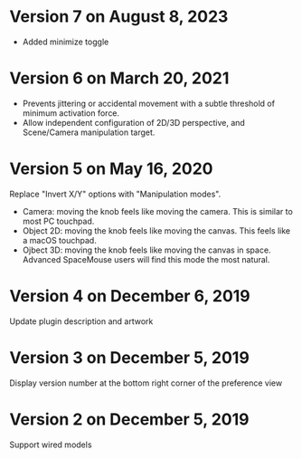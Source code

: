 # Version 7 on August 8, 2023

- Added minimize toggle

# Version 6 on March 20, 2021

- Prevents jittering or accidental movement with a subtle threshold of minimum activation force.
- Allow independent configuration of 2D/3D perspective, and Scene/Camera manipulation target.

# Version 5 on May 16, 2020

Replace "Invert X/Y" options with "Manipulation modes".

- Camera: moving the knob feels like moving the camera. This is similar to most PC touchpad.
- Object 2D: moving the knob feels like moving the canvas. This feels like a macOS touchpad.
- Ojbect 3D: moving the knob feels like moving the canvas in space. Advanced SpaceMouse users will find this mode the most natural.

# Version 4 on December 6, 2019

Update plugin description and artwork

# Version 3 on December 5, 2019

Display version number at the bottom right corner of the preference view

# Version 2 on December 5, 2019

Support wired models
